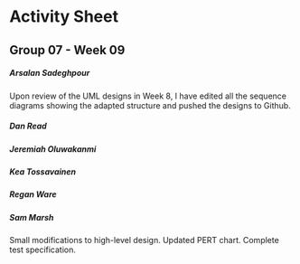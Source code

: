 # Activity Sheet

## Group 07 - Week 09

##### Arsalan Sadeghpour

Upon review of the UML designs in Week 8, I have edited all the sequence diagrams showing the adapted structure and pushed the designs to Github.

##### Dan Read

##### Jeremiah Oluwakanmi

##### Kea Tossavainen

##### Regan Ware

##### Sam Marsh

Small modifications to high-level design. Updated PERT chart. Complete test specification.
